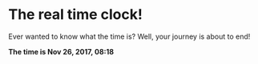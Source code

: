 # The real time clock!

Ever wanted to know what the time is? Well, your journey is about to end!

**The time is Nov 26, 2017, 08:18**